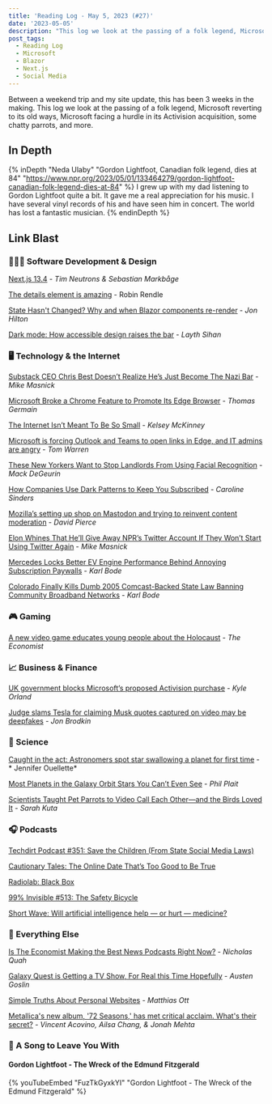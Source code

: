 ```yaml
---
title: 'Reading Log - May 5, 2023 (#27)'
date: '2023-05-05'
description: "This log we look at the passing of a folk legend, Microsoft reverting to its old ways, Microsoft facing a hurdle in its Activision acquisition, some chatty parrots, and more"
post_tags:
  - Reading Log
  - Microsoft
  - Blazor
  - Next.js
  - Social Media
---
```


Between a weekend trip and my site update, this has been 3 weeks in the making. This log we look at the passing of a folk legend, Microsoft reverting to its old ways, Microsoft facing a hurdle in its Activision acquisition, some chatty parrots, and more.
<!-- excerpt -->

## In Depth

{% inDepth "Neda Ulaby" "Gordon Lightfoot, Canadian folk legend, dies at 84" "https://www.npr.org/2023/05/01/133464279/gordon-lightfoot-canadian-folk-legend-dies-at-84" %}
    I grew up with my dad listening to Gordon Lightfoot quite a bit. It gave me a real appreciation for his music. I have several vinyl records of his and have seen him in concert. The world has lost a fantastic musician.
{% endinDepth %}

## Link Blast

### 👨🏼‍💻 Software Development & Design

[Next.js 13.4](https://nextjs.org/blog/next-13-4) - *Tim Neutrons & Sebastian Markbåge*

[The details element is amazing](https://www.robinrendle.com/notes/the-details-element-is-amazing/) - Robin Rendle

[State Hasn't Changed? Why and when Blazor components re-render](https://jonhilton.net/blazor-rendering/) - *Jon Hilton*

[Dark mode: How accessible design raises the bar](https://uxdesign.cc/dark-matters-342ff2c7cc) - *Layth Sihan*

### 🖥 Technology & the Internet

[Substack CEO Chris Best Doesn’t Realize He’s Just Become The Nazi Bar](https://www.techdirt.com/2023/04/14/substack-ceo-chris-best-doesnt-realize-hes-just-become-the-nazi-bar/) - *Mike Masnick*

[Microsoft Broke a Chrome Feature to Promote Its Edge Browser](https://gizmodo.com/microsoft-windows-google-chrome-feature-broken-edge-1850392901) - *Thomas Germain*

[The Internet Isn’t Meant To Be So Small](https://defector.com/the-internet-isnt-meant-to-be-so-small) - *Kelsey McKinney*

[Microsoft is forcing Outlook and Teams to open links in Edge, and IT admins are angry](https://www.theverge.com/2023/5/3/23709297/microsoft-edge-force-outlook-teams-web-links-open) - *Tom Warren*

[These New Yorkers Want to Stop Landlords From Using Facial Recognition](https://gizmodo.com/nyc-msg-facial-recognition-landlords-ban-law-hearing-1850401997) - *Mack DeGeurin*

[How Companies Use Dark Patterns to Keep You Subscribed](https://pudding.cool/2023/05/dark-patterns/) - *Caroline Sinders*

[Mozilla’s setting up shop on Mastodon and trying to reinvent content moderation](https://www.theverge.com/23710406/mozilla-social-mastodon-fediverse-moderation) - *David Pierce*

[Elon Whines That He’ll Give Away NPR’s Twitter Account If They Won’t Start Using Twitter Again](https://www.techdirt.com/2023/05/03/elon-whines-that-hell-give-away-nprs-twitter-account-if-they-wont-start-using-twitter-again/) - *Mike Masnick*

[Mercedes Locks Better EV Engine Performance Behind Annoying Subscription Paywalls](https://www.techdirt.com/2023/05/05/mercedes-locks-better-ev-engine-performance-behind-annoying-subscription-paywalls/) - *Karl Bode*

[Colorado Finally Kills Dumb 2005 Comcast-Backed State Law Banning Community Broadband Networks](https://www.techdirt.com/2023/05/04/colorado-finally-kills-dumb-2005-comcast-backed-state-law-banning-community-broadband-networks/) - *Karl Bode*

### 🎮 Gaming

[A new video game educates young people about the Holocaust](https://www.economist.com/culture/2023/04/19/a-new-video-game-educates-young-people-about-the-holocaust) - *The Economist*

### 📈 Business & Finance

[UK government blocks Microsoft’s proposed Activision purchase](https://arstechnica.com/gaming/2023/04/uk-government-blocks-microsofts-proposed-activision-purchase/) - *Kyle Orland*

[Judge slams Tesla for claiming Musk quotes captured on video may be deepfakes](https://arstechnica.com/tech-policy/2023/04/judge-slams-tesla-for-claiming-musk-quotes-captured-on-video-may-be-deepfakes/) - *Jon Brodkin*

### 🔬 Science

[Caught in the act: Astronomers spot star swallowing a planet for first time](https://arstechnica.com/science/2023/05/watch-a-distant-death-star-devour-a-gas-giant-planet-in-one-big-gulp/) - * Jennifer Ouellette*

[Most Planets in the Galaxy Orbit Stars You Can’t Even See](https://www.scientificamerican.com/article/most-planets-in-the-galaxy-orbit-stars-you-cant-even-see/) - *Phil Plait*

[Scientists Taught Pet Parrots to Video Call Each Other—and the Birds Loved It](https://www.smithsonianmag.com/smart-news/scientists-taught-pet-parrots-to-video-call-each-other-and-the-birds-loved-it-180982041/) - *Sarah Kuta*

### 🎧 Podcasts

[Techdirt Podcast #351: Save the Children (From State Social Media Laws)](https://www.techdirt.com/2023/04/18/techdirt-podcast-episode-351-save-the-children-from-state-social-media-laws/)

[Cautionary Tales: The Online Date That’s Too Good to Be True](https://www.pushkin.fm/podcasts/cautionary-tales/the-online-date-thats-too-good-to-be-true)

[Radiolab: Black Box](https://radiolab.org/podcast/black-box)

[99% Invisible #513: The Safety Bicycle](https://99percentinvisible.org/episode/the-safety-bicycle/)

[Short Wave: Will artificial intelligence help — or hurt — medicine?](https://www.npr.org/2023/04/28/1172854934/will-artificial-intelligence-help-or-hurt-medicine)

### 🎒 Everything Else

[Is The Economist Making the Best News Podcasts Right Now?](https://www.vulture.com/2023/04/is-the-economist-making-the-best-news-podcasts-right-now.html) - *Nicholas Quah*

[Galaxy Quest is Getting a TV Show, For Real this Time Hopefully](https://www.polygon.com/23688347/galaxy-quest-tv-series-paramount-plus) - *Austen Goslin*

[Simple Truths About Personal Websites](https://matthiasott.com/notes/simple-truths-about-personal-websites) - *Matthias Ott*

[Metallica's new album, '72 Seasons,' has met critical acclaim. What's their secret?](https://www.npr.org/2023/04/30/1171703402/metallica-new-album-72-seasons-master-of-puppets) - *Vincent Acovino, Ailsa Chang, & Jonah Mehta*

### 🎵 A Song to Leave You With

#### Gordon Lightfoot - The Wreck of the Edmund Fitzgerald

{% youTubeEmbed "FuzTkGyxkYI" "Gordon Lightfoot - The Wreck of the Edmund Fitzgerald" %}
